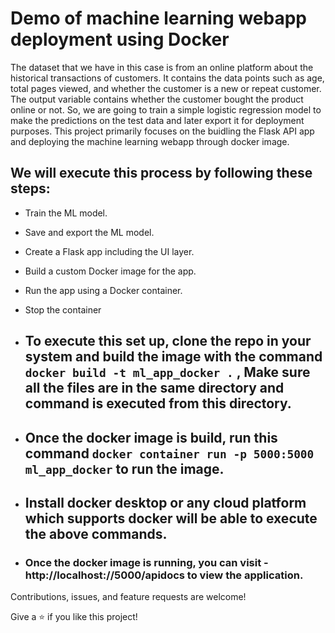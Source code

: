 # Demo of machine learning webapp deployment using Docker

 The dataset that we have in this case is from an online platform about the historical transactions of customers. It contains the data points such as age, total pages viewed, and whether the customer is a new or repeat customer. The output variable contains whether the customer bought the product online or not. So, we are going to train a simple logistic regression model to make the predictions on the test data and later export it for deployment purposes. This project primarily focuses on the buidling the Flask API app and deploying the machine learning webapp through docker image.

## We will execute this process by following these steps:	
- Train the ML model.
- Save and export the ML model.	
- Create a Flask app including the UI layer.	
- Build a custom Docker image for the app.	
- Run the app using a Docker container.	
- Stop the container

- ## To execute this set up, clone the repo in your system and build the image with the command ` docker build -t ml_app_docker .` , Make sure  all the files are in the same directory and command is executed from this directory.
- ## Once the docker image is build, run this command `docker container run -p 5000:5000 ml_app_docker` to run the image.
- ## Install docker desktop or any cloud platform which supports docker will be able to execute the above commands.
- ### Once the docker image is running, you can visit - http://localhost://5000/apidocs to view the application.


Contributions, issues, and feature requests are welcome!

Give a ⭐️ if you like this project!

